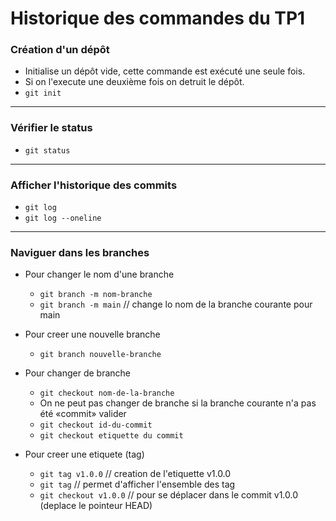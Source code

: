 # Historique des commandes du TP1

### Création d'un dépôt

- Initialise un dépôt vide, cette commande est exécuté une seule fois.
- Si on l'execute une deuxième fois on detruit le dépôt. 
- `git init`

---

### Vérifier le status

- `git status`

---

### Afficher l'historique des commits
- `git log`
- `git log --oneline`

---

### Naviguer dans les branches
- Pour changer le nom d'une branche
  - `git branch -m nom-branche`
  - `git branch -m main` // change lo nom de la branche courante pour main

- Pour creer une nouvelle branche
  - `git branch nouvelle-branche`

- Pour changer de branche
  - `git checkout nom-de-la-branche`
  - On ne peut pas changer de branche si la branche courante n'a pas été «commit» valider 
  - `git checkout id-du-commit`   
  - `git checkout etiquette du commit`

- Pour creer une etiquete (tag)
  - `git tag v1.0.0` // creation de l'etiquette v1.0.0
  - `git tag` // permet d'afficher l'ensemble des tag
  - `git checkout v1.0.0` // pour se déplacer dans le commit v1.0.0 (deplace le pointeur HEAD)
